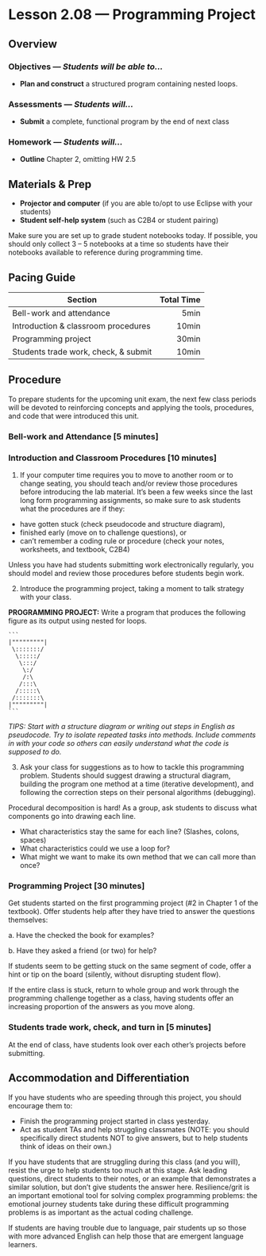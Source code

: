 Lesson 2.08 — Programming Project
====================================================================================================

Overview
--------
### Objectives — _Students will be able to…_
  - **Plan and construct** a structured program containing nested loops.

### Assessments — _Students will…_
  - **Submit** a complete, functional program by the end of next class

### Homework — _Students will…_
  - **Outline** Chapter 2, omitting HW 2.5


Materials & Prep
----------------
- **Projector and computer** (if you are able to/opt to use Eclipse with your students)
- **Student self-help system** (such as C2B4 or student pairing)

Make sure you are set up to grade student notebooks today. If possible, you should only collect 3 –
5 notebooks at a time so students have their notebooks available to reference during programming
time.


Pacing Guide
------------
| Section                              | Total Time |
|--------------------------------------|-----------:|
| Bell-work and attendance             |       5min |
| Introduction & classroom procedures  |      10min |
| Programming project                  |      30min |
| Students trade work, check, & submit |      10min |


Procedure
---------
To prepare students for the upcoming unit exam, the next few class periods will be devoted to
reinforcing concepts and applying the tools, procedures, and code that were introduced this unit.

### Bell-work and Attendance \[5 minutes\]

### Introduction and Classroom Procedures \[10 minutes\]

1. If your computer time requires you to move to another room or to change seating, you should teach
  and/or review those procedures before introducing the lab material. It’s been a few weeks since the
  last long form programming assignments, so make sure to ask students what the procedures are if
  they:

  - have gotten stuck (check pseudocode and structure diagram),
  - finished early (move on to challenge questions), or
  - can’t remember a coding rule or procedure (check your notes, worksheets, and textbook, C2B4)

  Unless you have had students submitting work electronically regularly, you should model and review
  those procedures before students begin work.

2. Introduce the programming project, taking a moment to talk strategy with your class.

  **PROGRAMMING PROJECT:** Write a program that produces the following figure as its output using
  nested for loops.

    ```
    |"""""""""|
     \:::::::/
      \:::::/
       \:::/
        \:/
        /:\
       /:::\
      /:::::\
     /:::::::\
    |"""""""""|
    ```

  _TIPS: Start with a structure diagram or writing out steps in English as pseudocode. Try to isolate
  repeated tasks into methods. Include comments in with your code so others can easily understand what
  the code is supposed to do._

3. Ask your class for suggestions as to how to tackle this programming problem. Students should
  suggest drawing a structural diagram, building the program one method at a time (iterative
  development), and following the correction steps on their personal algorithms (debugging).

  Procedural decomposition is hard! As a group, ask students to discuss what components go into
  drawing each line.

  - What characteristics stay the same for each line? (Slashes, colons, spaces)
  - What characteristics could we use a loop for?
  - What might we want to make its own method that we can call more than once?

### Programming Project \[30 minutes\]

Get students started on the first programming project (\#2 in Chapter 1 of the textbook). Offer
students help after they have tried to answer the questions themselves:

  a. Have the checked the book for examples?

  b. Have they asked a friend (or two) for help?

If students seem to be getting stuck on the same segment of code, offer a hint or tip on the board
(silently, without disrupting student flow).

If the entire class is stuck, return to whole group and work through the programming challenge
together as a class, having students offer an increasing proportion of the answers as you move
along.

### Students trade work, check, and turn in \[5 minutes\]
At the end of class, have students look over each other’s projects before submitting.


Accommodation and Differentiation
---------------------------------
If you have students who are speeding through this project, you should encourage them to:

  - Finish the programming project started in class yesterday.
  - Act as student TAs and help struggling classmates (NOTE: you should specifically direct students
    NOT to give answers, but to help students think of ideas on their own.)

If you have students that are struggling during this class (and you will), resist the urge to help
students too much at this stage. Ask leading questions, direct students to their notes, or an
example that demonstrates a similar solution, but don’t give students the answer here.
Resilience/grit is an important emotional tool for solving complex programming problems: the
emotional journey students take during these difficult programming problems is as important as the
actual coding challenge.

If students are having trouble due to language, pair students up so those with more advanced English
can help those that are emergent language learners.
